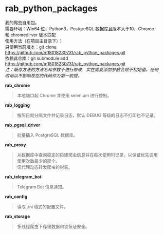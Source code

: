 # rab_python_packages
我的爬虫自用包。  
需要环境：Win64 位，Python3，PostgreSQL 数据库且版本大于10，Chrome 和 chromedirver 版本匹配  
使用方法（在项目主目录下）：  
只使用当前版本：git clone https://github.com/m18018230731/rab_python_packages.git  
依赖此仓库：git submodule add https://github.com/m18018230731/rab_python_packages.git  
*注：既存方法的方法名和参数不进行修改，实在需要添加参数会赋予初始值，任何改动以不影响现在的代码作为第一前提。*  

**rab_chrome**  
>本地端口起 Chrome 并使用 selenium 进行控制。

**rab_logging**  
>按照日期分隔文件并记录日志，默认 DEBUG 等级的日志不打印也不记录。

**rab_pgsql_driver**  
>批量插入 PostgreSQL 数据库。

**rab_proxy**  
>从数据库中查询稳定的自建爬虫信息并在每次使用时记录，以保证优先调用使用次数最少的那个。  
讯代理动态转发爬虫的封装。

**rab_telegram_bot**  
>Telegram Bot 信息通知。

**rab_config**  
>读取 .ini 格式的配置文件。

**rab_storage**
>多线程爬虫下存储数据和锁保证安全。